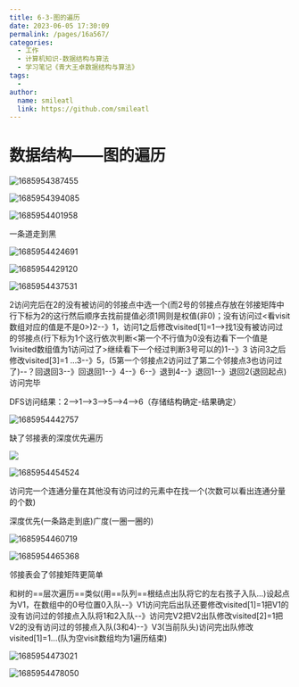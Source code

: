 ```yaml
---
title: 6-3-图的遍历
date: 2023-06-05 17:30:09
permalink: /pages/16a567/
categories: 
  - 工作
  - 计算机知识-数据结构与算法
  - 学习笔记《青大王卓数据结构与算法》
tags: 
  - 
author: 
  name: smileatl
  link: https://github.com/smileatl
---
```

数据结构——图的遍历
==========

![1685954387455](/assets/1685954387455.png)

![1685954394085](/assets/1685954394085.png)

![1685954401958](/assets/1685954401958.png)

一条道走到黑

![1685954424691](/assets/1685954424691.png)

![1685954429120](/assets/1685954429120.png)

![1685954437531](/assets/1685954437531.png)

2访问完后在2的没有被访问的邻接点中选一个(而2号的邻接点存放在邻接矩阵中行下标为2的这行然后顺序去找前提值必须1网则是权值(非0)；没有访问过<看visit数组对应的值是不是0>)2--》1，访问1之后修改visited\[1\]=1-->找1没有被访问过的邻接点(行下标为1个这行依次判断<第一个不行值为0没有边看下一个值是1visited数组值为1访问过了>继续看下一个经过判断3号可以的)1--》3 访问3之后修改visited\[3\]=1 ...3--》5，(5第一个邻接点2访问过了第二个邻接点3也访问过了)--？回退回3--》回退回1--》4--》6--》退到4--》退回1--》退回2(退回起点)访问完毕

DFS访问结果：2-->1-->3-->5-->4-->6（存储结构确定-结果确定）

![1685954442757](/assets/1685954442757.png)

缺了邻接表的深度优先遍历

![](/assets/1685954448809.png)

![1685954454524](/assets/1685954454524.png)

访问完一个连通分量在其他没有访问过的元素中在找一个(次数可以看出连通分量的个数)

深度优先(一条路走到底)广度(一圈一圈的)

  

![1685954460719](/assets/1685954460719.png)

![1685954465368](/assets/1685954465368.png)

邻接表会了邻接矩阵更简单

和树的==层次遍历==类似(用==队列==根结点出队将它的左右孩子入队...)设起点为V1，在数组中的0号位置0入队--》V1访问完后出队还要修改visited\[1\]=1把V1的没有访问过的邻接点入队将1和2入队--》访问完V2把V2出队修改visited\[2\]=1把V2的没有访问过的邻接点入队(3和4)--》V3(当前队头)访问完出队修改visited\[1\]=1...(队为空visit数组均为1遍历结束)

![1685954473021](/assets/1685954473021.png)

![1685954478050](/assets/1685954478050.png)

  

